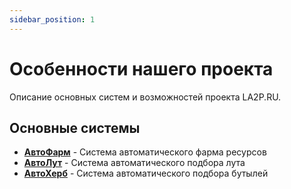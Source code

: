 ```yaml
---
sidebar_position: 1
---
```


# Особенности нашего проекта

Описание основных систем и возможностей проекта LA2P.RU.

## Основные системы

- **[АвтоФарм](./descriptions/autofarm)** - Система автоматического фарма ресурсов
- **[АвтоЛут](./descriptions/autoloot)** - Система автоматического подбора лута  
- **[АвтоХерб](./descriptions/autoherb)** - Система автоматического подбора бутылей


